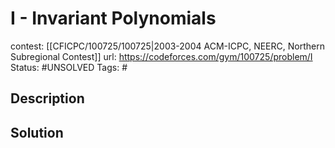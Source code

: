 # I - Invariant Polynomials

contest: [[CFICPC/100725/100725|2003-2004 ACM-ICPC, NEERC, Northern Subregional Contest]]
url: https://codeforces.com/gym/100725/problem/I
Status: #UNSOLVED
Tags: #

## Description

## Solution

